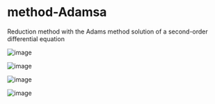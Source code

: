 # method-Adamsa
Reduction method with the Adams method solution of a second-order differential equation

![image](https://github.com/NikishinAndrey/method-Adamsa/assets/113716137/d1ad3ab5-4b6c-4fc5-85ff-5eaa266f228b)

![image](https://github.com/NikishinAndrey/method-Adamsa/assets/113716137/2eac6b44-e644-4eb1-b540-2af182669ccc)

![image](https://github.com/NikishinAndrey/method-Adamsa/assets/113716137/a913d0a8-8995-4fb6-baa8-5b34d931595e)

![image](https://github.com/NikishinAndrey/method-Adamsa/assets/113716137/05d21b69-2d4a-4bb3-98af-298f6ab6bd24)

